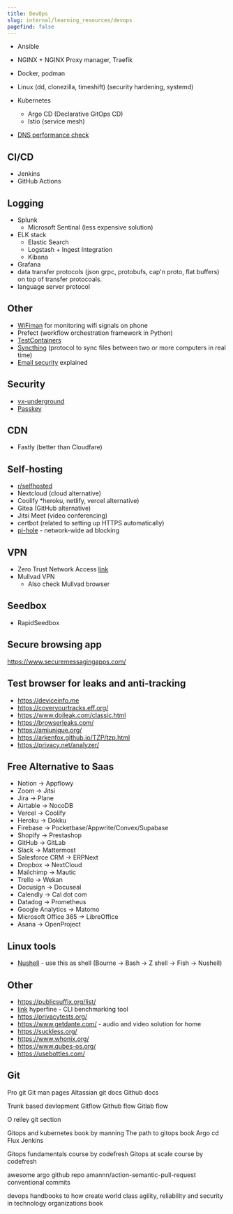 ```yaml
---
title: DevOps
slug: internal/learning_resources/devops
pagefind: false
---
```


-   Ansible
-   NGINX + NGINX Proxy manager, Traefik
-   Docker, podman
-   Linux (dd, clonezilla, timeshift) (security hardening, systemd)
-   Kubernetes

    -   Argo CD (Declarative GitOps CD)
    -   Istio (service mesh)

-   [DNS performance check](https://www.dnsperf.com/)

## CI/CD

-   Jenkins
-   GitHub Actions

## Logging

-   Splunk
    -   Microsoft Sentinal (less expensive solution)
-   ELK stack
    -   Elastic Search
    -   Logstash + Ingest Integration
    -   Kibana
-   Grafana
-   data transfer protocols (json grpc, protobufs, cap'n proto, flat buffers) on top of transfer protocoals.
-   language server protocol

## Other

-   [WiFiman](https://play.google.com/store/apps/details?id=com.ubnt.usurvey&hl=en_US&pli=1) for monitoring wifi signals on phone
-   Prefect (workflow orchestration framework in Python)
-   [TestContainers](https://testcontainers.com/)
-   [Syncthing](https://syncthing.net/) (protocol to sync files between two or more computers in real time)
-   [Email security](https://github.com/nicanorflavier/spf-dkim-dmarc-simplified) explained

## Security

-   [vx-underground](https://vx-underground.org/#)
-   [Passkey](https://www.passkeys.io/)

## CDN

-   Fastly (better than Cloudfare)

## Self-hosting

-   [r/selfhosted](https://www.reddit.com/r/selfhosted/)
-   Nextcloud (cloud alternative)
-   Coolify \*heroku, netlify, vercel alternative)
-   Gitea (GitHub alternative)
-   Jitsi Meet (video conferencing)
-   certbot (related to setting up HTTPS automatically)
-   [pi-hole](https://pi-hole.net/) - network-wide ad blocking

## VPN

-   Zero Trust Network Access [link](https://zerotrustnetworkaccess.info/)
-   Mullvad VPN
    -   Also check Mullvad browser

## Seedbox

-   RapidSeedbox

## Secure browsing app

https://www.securemessagingapps.com/

## Test browser for leaks and anti-tracking

-   https://deviceinfo.me
-   https://coveryourtracks.eff.org/
-   https://www.doileak.com/classic.html
-   https://browserleaks.com/
-   https://amiunique.org/
-   https://arkenfox.github.io/TZP/tzp.html
-   https://privacy.net/analyzer/

## Free Alternative to Saas

-   Notion -> Appflowy
-   Zoom -> Jitsi
-   Jira -> Plane
-   Airtable -> NocoDB
-   Vercel -> Coolify
-   Heroku -> Dokku
-   Firebase -> Pocketbase/Appwrite/Convex/Supabase
-   Shopify -> Prestashop
-   GitHub -> GitLab
-   Slack -> Mattermost
-   Salesforce CRM -> ERPNext
-   Dropbox -> NextCloud
-   Mailchimp -> Mautic
-   Trello -> Wekan
-   Docusign -> Docuseal
-   Calendly -> Cal dot com
-   Datadog -> Prometheus
-   Google Analytics -> Matomo
-   Microsoft Office 365 -> LibreOffice
-   Asana -> OpenProject

## Linux tools

-   [Nushell](https://www.nushell.sh/) - use this as shell (Bourne -> Bash -> Z shell -> Fish -> Nushell)

## Other

-   https://publicsuffix.org/list/
-   [link](https://github.com/sharkdp/hyperfine) hyperfine - CLI benchmarking tool
-   https://privacytests.org/
-   https://www.getdante.com/ - audio and video solution for home
-   https://suckless.org/
-   https://www.whonix.org/
-   https://www.qubes-os.org/
-   https://usebottles.com/

## Git

Pro git
Git man pages
Altassian git docs
Github docs

Trunk based devlopment
Gitflow
Github flow
Gitlab flow

O reiley git section

Gitops and kubernetes book by manning
The path to gitops book
Argo cd
Flux
Jenkins

Gitops fundamentals course by codefresh
Gitops at scale course by codefresh

awesome argo github repo
amannn/action-semantic-pull-request
conventional commits

devops handbooks to how create world class agility, reliability and security in technology organizations book
